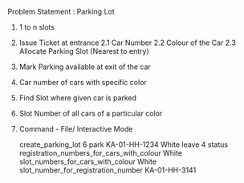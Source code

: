 Problem Statement :
Parking Lot

1. 1 to n slots
2. Issue Ticket at entrance
   2.1 Car Number
   2.2 Colour of the Car
   2.3 Allocate Parking Slot (Nearest to entry)
3. Mark Parking available at exit of the car
4. Car number of cars with specific color
5. Find Slot where given car is parked
6. Slot Number of all cars of a particular color
7. Command - File/ Interactive Mode

   create_parking_lot 6
   park KA-01-HH-1234 White
   leave 4
   status
   registration_numbers_for_cars_with_colour White
   slot_numbers_for_cars_with_colour White
   slot_number_for_registration_number KA-01-HH-3141